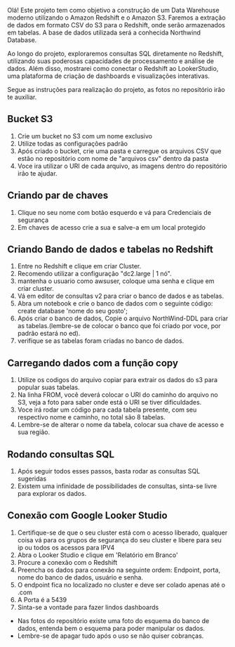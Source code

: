 Olá! Este projeto tem como objetivo a construção de um Data Warehouse moderno utilizando o Amazon Redshift e o Amazon S3. Faremos a extração de dados em formato CSV do S3 para o Redshift, onde serão armazenados em tabelas. A base de dados utilizada será a conhecida Northwind Database.

Ao longo do projeto, exploraremos consultas SQL diretamente no Redshift, utilizando suas poderosas capacidades de processamento e análise de dados. Além disso, mostrarei como conectar o Redshift ao LookerStudio, uma plataforma de criação de dashboards e visualizações interativas.

Segue as instruções para realização do projeto, as fotos no repositório irão te auxiliar.

## Bucket S3
1. Crie um bucket no S3 com um nome exclusivo 
2. Utilize todas as configurações padrão
3. Após criado o bucket, crie uma pasta e carregue os arquivos CSV que estão no repositório com nome de "arquivos csv" dentro da pasta
4. Voce ira utilizar o URI de cada arquivo, as imagens dentro do repositório irão te ajudar.

## Criando par de chaves
1. Clique no seu nome com botão esquerdo e vá para Credenciais de segurança
2. Em chaves de acesso crie a sua e salve-a em um local protegido

## Criando Bando de dados e tabelas no Redshift
1. Entre no Redshift e clique em criar Cluster.
2. Recomendo utilizar a configuração "dc2.large | 1 nó".
3. mantenha o usuario como awsuser, coloque uma senha e clique em criar cluster.
4. Vá em editor de consultas v2 para criar o banco de dados e as tabelas.
5. Abra um notebook e crie o banco de dados com o seguinte código: create database 'nome do seu gosto';
6. Após criar o banco de dados, Copie o arquivo NorthWind-DDL para criar as tabelas.(lembre-se de colocar o banco que foi criado por voce, por padrão estará no ed).
7. verifique se as tabelas foram criadas no banco de dados.

## Carregando dados com a função copy
1. Utilize os codigos do arquivo copiar para extrair os dados do s3 para popular suas tabelas.
2. Na linha FROM, você deverá colocar o URI do caminho do arquivo no S3, veja a foto para saber onde está o URI se tiver dificuldades.
3. Voce irá rodar um código para cada tabela presente, com seu respectivo nome e caminho, no total são 8 tabelas.
4. Lembre-se de alterar o nome da tabela, colocar sua chave de acesso e sua região.

## Rodando consultas SQL
1. Após seguir todos esses passos, basta rodar as consultas SQL sugeridas
2. Existem uma infinidade de possibilidades de consultas, sinta-se livre para explorar os dados.

## Conexão com Google Looker Studio
1. Certifique-se de que o seu cluster está com o acesso liberado, qualquer coisa vá para os grupos de segurança do seu cluster e libere para seu ip ou todos os acessos para IPV4
2. Abra o Looker Studio e clique em 'Relatório em Branco'
3. Procure a conexão com o Redshift
4. Preencha os dados para conexão na seguinte ordem: Endpoint, porta, nome do banco de dados, usuário e senha.
5. O endpoint fica no localizado no cluster e deve ser colado apenas até o .com
6. A Porta é a 5439
7. Sinta-se a vontade para fazer lindos dashboards

* Nas fotos do repositório existe uma foto do esquema do banco de dados, entenda bem o esquema para poder manipular os dados.
* Lembre-se de apagar tudo após o uso se não quiser cobranças.